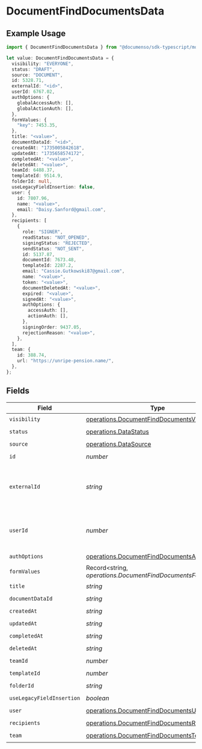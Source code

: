 # DocumentFindDocumentsData

## Example Usage

```typescript
import { DocumentFindDocumentsData } from "@documenso/sdk-typescript/models/operations";

let value: DocumentFindDocumentsData = {
  visibility: "EVERYONE",
  status: "DRAFT",
  source: "DOCUMENT",
  id: 5328.71,
  externalId: "<id>",
  userId: 6767.02,
  authOptions: {
    globalAccessAuth: [],
    globalActionAuth: [],
  },
  formValues: {
    "key": 7453.35,
  },
  title: "<value>",
  documentDataId: "<id>",
  createdAt: "1735005842618",
  updatedAt: "1735658574172",
  completedAt: "<value>",
  deletedAt: "<value>",
  teamId: 6488.37,
  templateId: 9514.9,
  folderId: null,
  useLegacyFieldInsertion: false,
  user: {
    id: 7807.96,
    name: "<value>",
    email: "Daisy.Sanford@gmail.com",
  },
  recipients: [
    {
      role: "SIGNER",
      readStatus: "NOT_OPENED",
      signingStatus: "REJECTED",
      sendStatus: "NOT_SENT",
      id: 5137.87,
      documentId: 7673.48,
      templateId: 2287.2,
      email: "Cassie.Gutkowski87@gmail.com",
      name: "<value>",
      token: "<value>",
      documentDeletedAt: "<value>",
      expired: "<value>",
      signedAt: "<value>",
      authOptions: {
        accessAuth: [],
        actionAuth: [],
      },
      signingOrder: 9437.05,
      rejectionReason: "<value>",
    },
  ],
  team: {
    id: 388.74,
    url: "https://unripe-pension.name/",
  },
};
```

## Fields

| Field                                                                                                      | Type                                                                                                       | Required                                                                                                   | Description                                                                                                |
| ---------------------------------------------------------------------------------------------------------- | ---------------------------------------------------------------------------------------------------------- | ---------------------------------------------------------------------------------------------------------- | ---------------------------------------------------------------------------------------------------------- |
| `visibility`                                                                                               | [operations.DocumentFindDocumentsVisibility](../../models/operations/documentfinddocumentsvisibility.md)   | :heavy_check_mark:                                                                                         | N/A                                                                                                        |
| `status`                                                                                                   | [operations.DataStatus](../../models/operations/datastatus.md)                                             | :heavy_check_mark:                                                                                         | N/A                                                                                                        |
| `source`                                                                                                   | [operations.DataSource](../../models/operations/datasource.md)                                             | :heavy_check_mark:                                                                                         | N/A                                                                                                        |
| `id`                                                                                                       | *number*                                                                                                   | :heavy_check_mark:                                                                                         | N/A                                                                                                        |
| `externalId`                                                                                               | *string*                                                                                                   | :heavy_check_mark:                                                                                         | A custom external ID you can use to identify the document.                                                 |
| `userId`                                                                                                   | *number*                                                                                                   | :heavy_check_mark:                                                                                         | The ID of the user that created this document.                                                             |
| `authOptions`                                                                                              | [operations.DocumentFindDocumentsAuthOptions](../../models/operations/documentfinddocumentsauthoptions.md) | :heavy_check_mark:                                                                                         | N/A                                                                                                        |
| `formValues`                                                                                               | Record<string, *operations.DocumentFindDocumentsFormValues*>                                               | :heavy_check_mark:                                                                                         | N/A                                                                                                        |
| `title`                                                                                                    | *string*                                                                                                   | :heavy_check_mark:                                                                                         | N/A                                                                                                        |
| `documentDataId`                                                                                           | *string*                                                                                                   | :heavy_check_mark:                                                                                         | N/A                                                                                                        |
| `createdAt`                                                                                                | *string*                                                                                                   | :heavy_check_mark:                                                                                         | N/A                                                                                                        |
| `updatedAt`                                                                                                | *string*                                                                                                   | :heavy_check_mark:                                                                                         | N/A                                                                                                        |
| `completedAt`                                                                                              | *string*                                                                                                   | :heavy_check_mark:                                                                                         | N/A                                                                                                        |
| `deletedAt`                                                                                                | *string*                                                                                                   | :heavy_check_mark:                                                                                         | N/A                                                                                                        |
| `teamId`                                                                                                   | *number*                                                                                                   | :heavy_check_mark:                                                                                         | N/A                                                                                                        |
| `templateId`                                                                                               | *number*                                                                                                   | :heavy_check_mark:                                                                                         | N/A                                                                                                        |
| `folderId`                                                                                                 | *string*                                                                                                   | :heavy_check_mark:                                                                                         | N/A                                                                                                        |
| `useLegacyFieldInsertion`                                                                                  | *boolean*                                                                                                  | :heavy_check_mark:                                                                                         | N/A                                                                                                        |
| `user`                                                                                                     | [operations.DocumentFindDocumentsUser](../../models/operations/documentfinddocumentsuser.md)               | :heavy_check_mark:                                                                                         | N/A                                                                                                        |
| `recipients`                                                                                               | [operations.DocumentFindDocumentsRecipient](../../models/operations/documentfinddocumentsrecipient.md)[]   | :heavy_check_mark:                                                                                         | N/A                                                                                                        |
| `team`                                                                                                     | [operations.DocumentFindDocumentsTeam](../../models/operations/documentfinddocumentsteam.md)               | :heavy_check_mark:                                                                                         | N/A                                                                                                        |